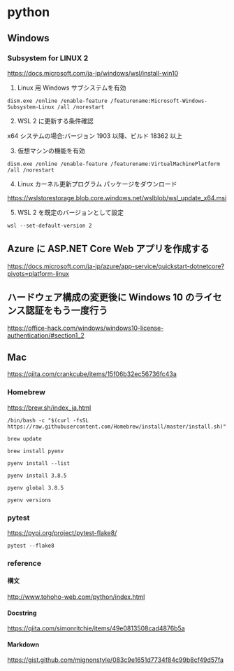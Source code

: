 # python

## Windows

### Subsystem for LINUX 2

https://docs.microsoft.com/ja-jp/windows/wsl/install-win10

1. Linux 用 Windows サブシステムを有効
~~~
dism.exe /online /enable-feature /featurename:Microsoft-Windows-Subsystem-Linux /all /norestart
~~~

2. WSL 2 に更新する条件確認

x64 システムの場合:バージョン 1903 以降、ビルド 18362 以上

3. 仮想マシンの機能を有効
~~~
dism.exe /online /enable-feature /featurename:VirtualMachinePlatform /all /norestart
~~~

4. Linux カーネル更新プログラム パッケージをダウンロード

https://wslstorestorage.blob.core.windows.net/wslblob/wsl_update_x64.msi

5. WSL 2 を既定のバージョンとして設定

~~~
wsl --set-default-version 2
~~~

## Azure に ASP.NET Core Web アプリを作成する
https://docs.microsoft.com/ja-jp/azure/app-service/quickstart-dotnetcore?pivots=platform-linux

## ハードウェア構成の変更後に Windows 10 のライセンス認証をもう一度行う
https://office-hack.com/windows/windows10-license-authentication/#section1_2

## Mac
https://qiita.com/crankcube/items/15f06b32ec56736fc43a

### Homebrew

https://brew.sh/index_ja.html

~~~
/bin/bash -c "$(curl -fsSL https://raw.githubusercontent.com/Homebrew/install/master/install.sh)"

brew update

brew install pyenv

pyenv install --list

pyenv install 3.8.5

pyenv global 3.8.5

pyenv versions
~~~

### pytest
https://pypi.org/project/pytest-flake8/

~~~
pytest --flake8
~~~

### reference
#### 構文
http://www.tohoho-web.com/python/index.html

#### Docstring
https://qiita.com/simonritchie/items/49e0813508cad4876b5a

#### Markdown
https://gist.github.com/mignonstyle/083c9e1651d7734f84c99b8cf49d57fa
